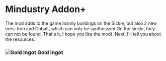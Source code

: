 # Mindustry Addon+
The mod adds to the game mainly buildings on the Sickle, but also 2 new ores: Iron and Cobalt, which can only be synthesized On the sickle, they can not be found. That's it, I hope you like the mod). Next, I'll tell you about the resources.
### ![Gold Ingot](https://github.com/Kitrr1x/Mindustry-Addon/blob/master/sprites/Ore/Iron.png) Gold Ingot ###
